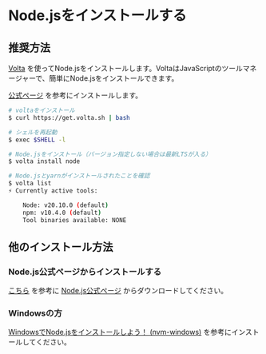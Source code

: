 # Node.jsをインストールする

## 推奨方法

[Volta](https://volta.sh/) を使ってNode.jsをインストールします。VoltaはJavaScriptのツールマネージャーで、簡単にNode.jsをインストールできます。

[公式ページ](https://docs.volta.sh/guide/getting-started) を参考にインストールします。

```bash
# voltaをインストール
$ curl https://get.volta.sh | bash

# シェルを再起動
$ exec $SHELL -l

# Node.jsをインストール（バージョン指定しない場合は最新LTSが入る）
$ volta install node

# Node.jsとyarnがインストールされたことを確認
$ volta list
⚡️ Currently active tools:

    Node: v20.10.0 (default)
    npm: v10.4.0 (default)
    Tool binaries available: NONE
```

## 他のインストール方法

### Node.js公式ページからインストールする

[こちら](https://original-game.com/how-to-install-node-js-on-mac/) を参考に [Node.js公式ページ](https://nodejs.org/en/download) からダウンロードしてください。

### Windowsの方

[WindowsでNode.jsをインストールしよう！ (nvm-windows)](https://zenn.dev/y_2_k/articles/e419bcf729e82d) を参考にインストールしてください。